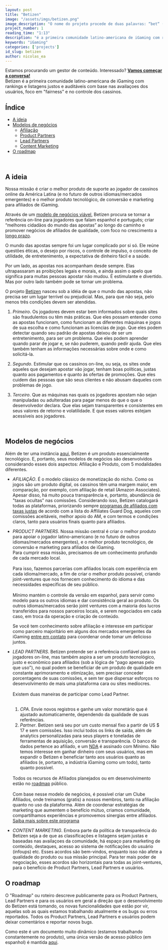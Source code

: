 ```yaml
---
layout: post
title: "Betizen"
image: "/assets/imgs/betizen.png"
image_description: "O nome do projeto procede de duas palavras: “bet“ (aposta) e “citizen“ (cidadão)."
project_number: 1
reading_time: "1:13"
description: "é a primeira comunidade latino-americana de iGaming com rankings e listagens justos e auditáveis com base nas availaçoes dos usuários, foco em 'fairness' e no controle dos cassinos."
keywords: "iGaming"
categories: ['projects']
id_slug: betizen
author: nicolas_ea
---
```

<div class="alert alert-warning text-center" role="alert">Estamos procurando um gestor de conteúdo. Interessado? <a href="mailto:{{ site.email }}" rel="nofollow" target="_blank"><strong><span class="text-nowrap"><i class="fas fa-hand-point-right mr-1"></i>Vamos</span> começar a conversa!</strong></a></div>
Betizen é a primeira comunidade latino-americana de iGaming com rankings e listagens justos e auditáveis com base nas availaçoes dos usuários, foco em "fairness" e no controle dos cassinos.

<br>

## Índice

* <a href="#a-ideia">A ideia</a>
* <a href="#modelos-de-negócios">Modelos de negócios</a>
  * <a href="#afiliacao">Afiliação</a>
  * <a href="#product-partners">Product Partners</a>
  * <a href="#lead-partners">Lead Partners</a>
  * <a href="#content-marketing">Content Marketing</a>
* <a href="#o-roadmap">O roadmap</a>

<br>

## A ideia

<div class="alert alert-warning text-center mt-4 mb-4" role="alert">
Nossa missão é criar o melhor produto de suporte ao jogador de cassinos online da América Latina (e no futuro de outros idiomas/mercados emergentes) e o melhor produto tecnológico, de conversão e marketing para afiliados de iGaming.
</div>

Através de um [modelo de negócios viável](#modelos-de-negócios), Betizen procura se tornar a referência on-line para jogadores que falam espanhol e português; criar “melhores cidadãos do mundo das apostas” ao longo do caminho e promover negócios de afiliados de qualidade, com foco no crescimento a [longo prazo](/pt/manifesto/#em-largo-plazo).

O mundo das apostas sempre foi um lugar complicado por si só. Ele reúne questões éticas, o desejo por riscos, o controle de impulso, o conceito de utilidade, de entretenimento, a expectativa de dinheiro fácil e a saúde.

Por um lado, as apostas nos acompanham desde sempre. Elas ultrapassaram as proibições legais e morais, e ainda assim o apelo que significa para muitas pessoas apostar não mudou. É estimulante e divertido. Mas por outro lado também pode se tornar um problema.

<!-- Depois de seis anos trabalhando na indústria de jogos online,
era difícil não sentir que alguma coisa estava errada.

Depois de demitir da nossa posição, entendemimos que havia duas possibilidades.

Poderíamos sair completamente de um setor fortemente focado na extração, em sites predatórios, no marketing baseado em interrupções, na extração do máximo possível dos clientes, independentemente do impacto na sua saúde.
Ou poderíamos fazer algo em relação esse desconforto.

Entendimos, depois de refletir por um tempo, que cobrir nossos olhos diante da realidade do jogo não contribuía para ninguém além de nós.
Decidimos agir. Aceitear a experiência que adquirimos e com esse conhecimento sobre a realidade do iGaming, retornar, mas desta vez para tentar melhorá-la. -->

O projeto [Betizen](https://www.betizen.org) nasceu sob a idéia de que o mundo das apostas, não precisa ser um lugar terrível ou prejudicial. Mas, para que não seja, pelo menos três condições devem ser atendidas.

1. <i class="bg-black text-uppercase">Primeiro</i>. Os jogadores devem estar bem informados sobre quais sites são fraudulentos ou têm más práticas. Que eles possam entender como as apostas funcionam, como funcionam as diferentes máquinas e jogos de sua escolha e como funcionam as licencias de jogo. Que eles podem detectar quando seu padrão de apostas deixou de ser um entretenimento, para ser um problema. Que eles podem aprender quando parar de jogar e, se não puderem, quando pedir ajuda. Que eles também tenham as informações necessárias sobre onde e como solicitá-la.

2. <i class="bg-black text-uppercase">Segundo</i>. Estimular que os cassinos on-line, ou seja, os sites onde aqueles que desejam apostar vão jogar, tenham boas políticas, justas quanto aos pagamentos e quanto às ofertas de promoções. Que eles cuidem das pessoas que são seus clientes e não abusam daqueles com problemas de jogo.

3. <i class="bg-black text-uppercase">Terceiro</i>. Que as máquinas nas quais os jogadores apostam não sejan manipuladas ou adulteradas para pagar menos do que o que o desenvolvedor declara. Que elas sejam transparentes e consistentes em seus valores de retorno e volatilidade. E que esses valores estejam acessíveis aos jogadores.

<br>

## Modelos de negócios

Além de ter uma instância [aqui](https://www.betizen.org), Betizen é um produto essencialmente tecnológico. E, portanto, seus modelos de negócios são desenvolvidos considerando esses dois aspectos: Afiliação e Produto, com 5 modalidades diferentes.

* <i id="afiliacao" class="bg-black text-uppercase">AFILIAÇÃO</i>. É o modelo clássico de monetização do nicho. Como os jogos são um produto digital, os cassinos têm uma margem maior, em comparação, por exemplo, com afiliação de retail (Amazon Associates). Apesar disso, há muito pouca transparência e, portanto, abundância de "taxas ocultas" nas comissões. Considerando isso, Betizen catalogará todas as plataformas, priorizando sempre <a href="https://www.betizen.org/visita/transparencia-en-agd/" target="_blank" rel="nofollow">programas de afiliados com taxas justas</a> de acordo com a lista do Affiliates Guard Dog, aqueles com comissões aceitáveis, melhor apoio do AM, e com termos e condições claros, tanto para usuários finais quanto para afiliados.

* <i id="product-partners" class="bg-black text-uppercase">PRODUCT PARTNERS</i>. Nossa missão central é criar o melhor produto para apoiar o jogador latino-americano (e no futuro de outros idiomas/mercados emergentes), e o melhor produto tecnológico, de conversão e marketing para afiliados de iGaming.
  <br>
  Para cumprir essa missão, precisamos de um conhecimento profundo de cada mercado local.
  <br><br>
  Para isso, fazemos parcerias com afiliados locais com experiência em cada idioma/mercado, a fim de criar o melhor produto possível, criando joint-ventures que nos fornecem conhecimento do idioma e das necessidades específicas de seu público.
  <br><br>
  Mínimo mantém o controle da versão em espanhol, para servir como modelo para os outros idiomas e dar consistência geral ao produto. Os outros idiomas/mercados serão joint ventures com a maioria dos lucros transferidos para nossos parceiros locais, e serem negociados em cada caso, em troca da operação e criação de conteúdo.
  <div class="alert alert-warning text-center mt-4 mb-4" role="alert"> Se você tem conhecimento sobre afiliação e interesse em participar como parceiro majoritário em alguns dos mercados emergentes da iGaming <a href="{{site.whatsapp}}" rel="nofollow" target="_blank">entre em contato</a> para coordenar onde tomar um delicioso <i class="fas fa-mug-hot"></i> juntos. </div>  

* <i id="lead-partners" class="bg-black text-uppercase">LEAD PARTNERS</i>. Betizen pretende ser a referência confiável para os jogadores on-line, mas também aspira a ser um produto tecnológico, justo e econômico para afiliados (sob a lógica de "pago apenas pelo que uso"), no qual podem se beneficiar de um produto de qualidade em constante aprimoramento e otimização, sem precisar conceder porcentagens de suas comissões, e sem ter que dispersar esforços no desenvolvimento de mais uma plataforma cara ou sites medíocres.
  <br><br>
  Existem duas maneiras de participar como Lead Partner.
  <br><br>
  1. <i class="bg-black text-uppercase">CPA</i>. Envie novos registros e ganhe um valor monetário que é ajustado automaticamente, dependendo da qualidade de suas referências.
  2. <i class="bg-black text-uppercase">Partner</i>. Betizen será seu por um custo mensal fixo a partir de US $ 17 e sem comissões. Isso inclui todos os links de saída, além de analytics personalizadas para seus players e toneladas de ferramentas de aquisição, conversão e transparência. O banco de dados pertence ao afiliado, e um [NDA](https://pt.wikipedia.org/wiki/Acordo_de_n%C3%A3o-divulga%C3%A7%C3%A3o) é assinado com Mínimo. Não temos interesse em ganhar dinheiro com seus usuários, mas em expandir o Betizen e beneficiar tanto aos usuários quanto as afiliados (e, portanto, a indústria iGaming como um todo), tanto quanto possível.
  <br>
  Todos os recursos de Afiliados planejados ou em desenvolvimento estão no <a href="#o-roadmap">roadmap</a> público.
  <br><br>
  Com base nesse modelo de negócios, é possível criar um Clube Afiliados, onde treinamos (gratis) a nossos membros, tanto na afiliação quanto no uso da plataforma. Além de coordenar estratégias de marketing que aumentem o benefício mútuo, criamos comunidade, compartilhamos experiências e promovemos sinergias entre afiliados.
  <br>
  <a role="button" href="https://www.betizen.org/afiliados/" class="btn btn-light d-block mt-2">Saiba mais sobre este programa</a>
  <br>
* <i id="content-marketing" class="bg-black text-uppercase">CONTENT MARKETING</i>. Embora parte da política de transparência do Betizen seja a de que as classificações e listagens sejam justas e baseadas nas availaçoes da comunidade, há espaço para marketing de conteúdo, destaques, acesso ao sistema de notificações do usuário (infoups) etc. Esses acordos são bem-vindos, enquanto isso não afete a qualidade do produto ou sua missão principal. Para ter mais poder de negociação, esses acordos são horizontais para todas as joint-ventures, para o benefício de Product Partners, Lead Partners e usuários.


## O roadmap

O "Roadmap" ou roteiro descreve publicamente para os Product Partners, Lead Partners e para os usuários em geral a direção que o desenvolvimento do Betizen está tomando, os novas funcionalidades que estão por vir, aquelas sob as quais estamos trabalhando atualmente e os bugs ou erros reportados. Todos os Product Partners, Lead Partners e usuários podem deixar comentários e reportar novos bugs.

Como este é um documento muito dinâmico (estamos trabalhando constantemente no produto), uma única versão de acesso público (em espanhol) é mantida [aqui](https://www.notion.so/minimo/dc19261d862e4fc093033fe2c1945f2b?v=3d5a6e977d11476b94c49c0fbe4c0520).
